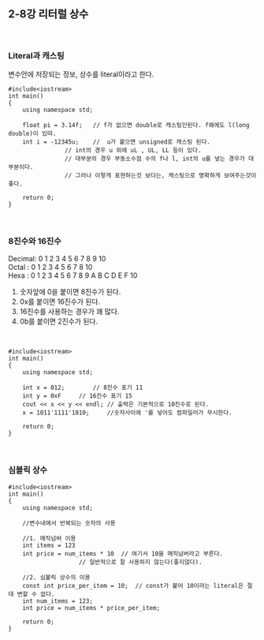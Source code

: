 ## 2-8강 리터럴 상수

<br>

### Literal과 캐스팅

변수안에 저장되는 정보, 상수를 literal이라고 한다.

	#include<iostream>
	int main()
	{
		using namespace std;

		float pi = 3.14f;	// f가 없으면 double로 캐스팅인된다. f왜에도 l(long double)이 있따.
		int i = -12345u;	//  u가 붙으면 unsigned로 캐스팅 된다.
					// int의 경우 u 외에 uL , UL, LL 등이 있다.
					// 대부분의 경우 부동소수점 수의 f나 l, int의 u를 넣는 경우가 대부분이다.
					// 그러나 이렇게 표현하는것 보다는, 캐스팅으로 명확하게 보여주는것이 좋다.
		
		return 0;
	}
<br>

### 8진수와 16진수
Decimal: 0 1 2 3 4 5 6 7 8 9 10<br>
Octal   : 0 1 2 3 4 5 6 7 8 10<br>
Hexa    : 0 1 2 3 4 5 6 7 8 9 A B C D E F 10<br>

1. 숫자앞에 0을 붙이면 8진수가 된다. 
2. 0x를 붙이면 16진수가 된다.
3. 16진수를 사용하는 경우가 꽤 많다.
4. 0b를 붙이면 2진수가 된다.	
<br>

	#include<iostream>
	int main()
	{
		using namespace std;

		int x = 012;		// 8진수 표기 11
		int y = 0xF		// 16진수 표기 15
		cout << x << y << endl; // 출력은 기본적으로 10진수로 된다.
		x = 1011'1111'1010; 	//숫자사이에 '를 넣어도 컴파일러가 무시한다.
	
		return 0;
	}

<br>

### 심볼릭 상수	
	#include<iostream>
	int main()
	{
		using namespace std;

		//변수내에서 반복되는 숫자의 사용

		//1. 매직넘버 이용
		int items = 123
		int price = num_items * 10 	// 여기서 10을 매직넘버라고 부른다.
						// 일반적으로 잘 사용하지 않는다(좋지않다).

		//2. 심볼릭 상수의 이용
		const int price_per_item = 10;  // const가 붙어 10이라는 literal은 절대 변할 수 없다.
		int num_items = 123;
		int price = num_items * price_per_item;

		return 0;
	}
